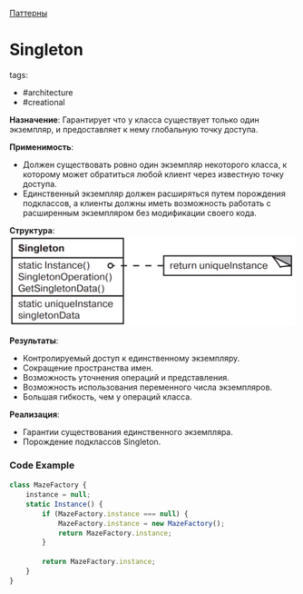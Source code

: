 [Паттерны](../../Patterns.md)

# Singleton

tags:

- #architecture
- #creational

**Назначение**: Гарантирует что у класса существует только один экземпляр, и предоставляет к нему глобальную точку доступа.

**Применимость**:

- Должен существовать ровно один экземпляр некоторого класса, к которому может обратиться любой клиент через известную точку доступа.
- Единственный экземпляр должен расширяться путем порождения подклассов, а клиенты должны иметь возможность работать с расширенным экземпляром без модификации своего кода.

**Структура**:
![Singleton](./Singleton.png)

**Результаты**:

- Контролируемый доступ к единственному экземпляру.
- Сокращение пространства имен.
- Возможность уточнения операций и представления.
- Возможность использования переменного числа экземпляров.
- Большая гибкость, чем у операций класса.

**Реализация**:

- Гарантии существования единственного экземпляра.
- Порождение подклассов Singleton.

### Code Example

```jsx
class MazeFactory {
	instance = null;
	static Instance() {
		if (MazeFactory.instance === null) {
			MazeFactory.instance = new MazeFactory();
			return MazeFactory.instance;
		}

		return MazeFactory.instance;
	}
}
```
